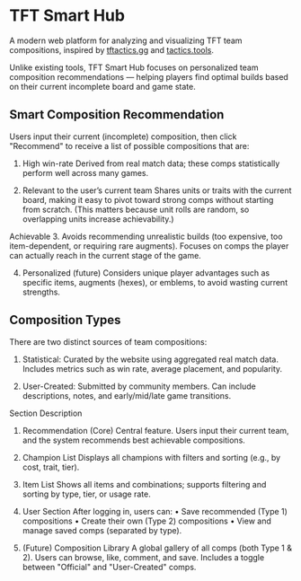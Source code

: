 # TFT Smart Hub

A modern web platform for analyzing and visualizing TFT team compositions, inspired by [tftactics.gg](https://tftactics.gg) and [tactics.tools](https://tactics.tools).

Unlike existing tools, TFT Smart Hub focuses on personalized team composition recommendations — helping players find optimal builds based on their current incomplete board and game state.

## Smart Composition Recommendation

Users input their current (incomplete) composition, then click "Recommend" to receive a list of possible compositions that are:

1. High win-rate
Derived from real match data; these comps statistically perform well across many games.

2. Relevant to the user’s current team
Shares units or traits with the current board, making it easy to pivot toward strong comps without starting from scratch.
(This matters because unit rolls are random, so overlapping units increase achievability.)

Achievable
3. Avoids recommending unrealistic builds (too expensive, too item-dependent, or requiring rare augments).
Focuses on comps the player can actually reach in the current stage of the game.

4. Personalized (future)
Considers unique player advantages such as specific items, augments (hexes), or emblems, to avoid wasting current strengths.

## Composition Types

There are two distinct sources of team compositions:
1. Statistical: Curated by the website using aggregated real match data. Includes metrics such as win rate, average placement, and popularity.

2. User-Created: Submitted by community members. Can include descriptions, notes, and early/mid/late game transitions.


Section	Description
1. Recommendation (Core)	Central feature. Users input their current team, and the system recommends best achievable compositions.

2. Champion List	Displays all champions with filters and sorting (e.g., by cost, trait, tier).

3. Item List	Shows all items and combinations; supports filtering and sorting by type, tier, or usage rate.

4. User Section	After logging in, users can:
• Save recommended (Type 1) compositions
• Create their own (Type 2) compositions
• View and manage saved comps (separated by type).

5. (Future) Composition Library	A global gallery of all comps (both Type 1 & 2).
Users can browse, like, comment, and save.
Includes a toggle between "Official" and "User-Created" comps.


